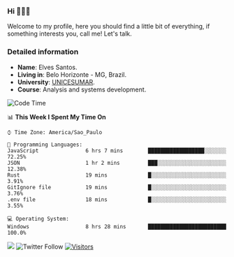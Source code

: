


### Hi 🙋🏽‍♂️

Welcome to my profile, here you should find a little bit of everything, if something interests you, call me! Let's talk.

### Detailed information

* **Name**: Elves Santos.
* **Living in**: Belo Horizonte - MG, Brazil.
* **University**: [UNICESUMAR](https://venhaparaunicesumar.com.br/pos-graduacao).
* **Course**: Analysis and systems development.

<!--START_SECTION:waka-->
![Code Time](http://img.shields.io/badge/Code%20Time-39%20hrs%2034%20mins-blue)

📊 **This Week I Spent My Time On** 

```text
⌚︎ Time Zone: America/Sao_Paulo

💬 Programming Languages: 
JavaScript               6 hrs 7 mins        ██████████████████░░░░░░░   72.25% 
JSON                     1 hr 2 mins         ███░░░░░░░░░░░░░░░░░░░░░░   12.38% 
Rust                     19 mins             █░░░░░░░░░░░░░░░░░░░░░░░░   3.91% 
GitIgnore file           19 mins             █░░░░░░░░░░░░░░░░░░░░░░░░   3.76% 
.env file                18 mins             █░░░░░░░░░░░░░░░░░░░░░░░░   3.55%

💻 Operating System: 
Windows                  8 hrs 28 mins       █████████████████████████   100.0%

```


<!--END_SECTION:waka-->


<a href="https://www.linkedin.com/in/e1vescmd/"  target="_blank"><img src="https://img.shields.io/badge/-LinkedIn-%230077B5?style=for-the-badge&logo=linkedin&logoColor=white" target="_blank"></a>
![Twitter Follow](https://img.shields.io/twitter/follow/e1vescmd?color=00aced&label=Twitter&style=for-the-badge)
[![Visitors](https://api.visitorbadge.io/api/visitors?path=https%3A%2F%2Fgithub.com%2Fe1vescmd&labelColor=%23697689&countColor=%23d9e3f0)](https://visitorbadge.io/status?path=https%3A%2F%2Fgithub.com%2Fe1vescmd)
